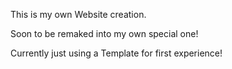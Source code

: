 This is my own Website creation.

Soon to be remaked into my own special one!

Currently just using a Template for first experience!
